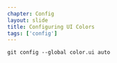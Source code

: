 ```yaml
---
chapter: Config
layout: slide
title: Configuring UI Colors
tags: ['config']
---
```


	git config --global color.ui auto
